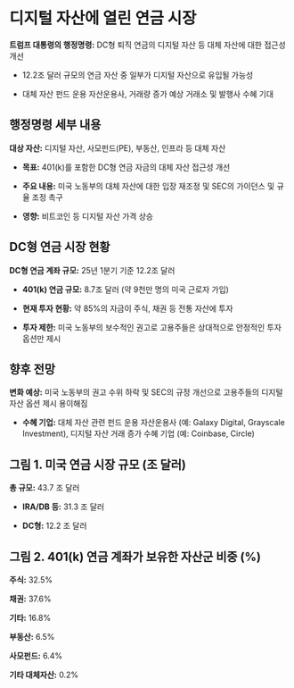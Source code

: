 # 디지털 자산에 열린 연금 시장

**트럼프 대통령의 행정명령:** DC형 퇴직 연금의 디지털 자산 등 대체 자산에 대한 접근성 개선

- 12.2조 달러 규모의 연금 자산 중 일부가 디지털 자산으로 유입될 가능성

- 대체 자산 펀드 운용 자산운용사, 거래량 증가 예상 거래소 및 발행사 수혜 기대

## 행정명령 세부 내용

**대상 자산:** 디지털 자산, 사모펀드(PE), 부동산, 인프라 등 대체 자산

- **목표:** 401(k)를 포함한 DC형 연금 자금의 대체 자산 접근성 개선

- **주요 내용:** 미국 노동부의 대체 자산에 대한 입장 재조정 및 SEC의 가이던스 및 규율 조정 촉구

- **영향:** 비트코인 등 디지털 자산 가격 상승

## DC형 연금 시장 현황

**DC형 연금 계좌 규모:** 25년 1분기 기준 12.2조 달러

- **401(k) 연금 규모:** 8.7조 달러 (약 9천만 명의 미국 근로자 가입)

- **현재 투자 현황:** 약 85%의 자금이 주식, 채권 등 전통 자산에 투자

- **투자 제한:** 미국 노동부의 보수적인 권고로 고용주들은 상대적으로 안정적인 투자 옵션만 제시

## 향후 전망

**변화 예상:** 미국 노동부의 권고 수위 하락 및 SEC의 규정 개선으로 고용주들의 디지털 자산 옵션 제시 용이해짐

- **수혜 기업:** 대체 자산 관련 펀드 운용 자산운용사 (예: Galaxy Digital, Grayscale Investment), 디지털 자산 거래 증가 수혜 기업 (예: Coinbase, Circle)

## 그림 1. 미국 연금 시장 규모 (조 달러)

**총 규모:** 43.7 조 달러

- **IRA/DB 등:** 31.3 조 달러

- **DC형:** 12.2 조 달러


## 그림 2. 401(k) 연금 계좌가 보유한 자산군 비중 (%)

**주식:** 32.5%

**채권:** 37.6%

**기타:** 16.8%

**부동산:** 6.5%

**사모펀드:** 6.4%

**기타 대체자산:** 0.2%